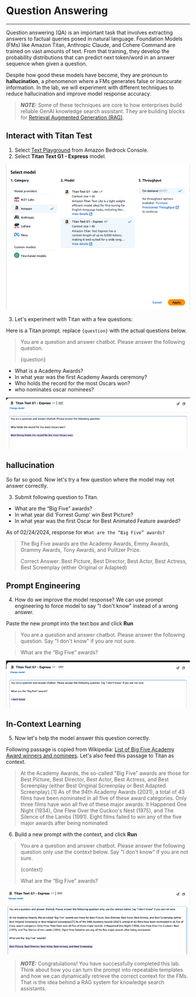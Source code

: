 # Question Answering

---
Question answering (QA) is an important task that involves extracting answers to factual queries posed in natural language.
Foundation Models (FMs) like Amazon Titan, Anthropic Claude, and Cohere Command are trained on vast amounts of text. From that training, they develop the probability distributions that can predict next token/word in an answer sequence when given a question.

Despite how good these models have become, they are pronoun to **hallucination**, a phenomenon where a FMs generates false or inaccurate information. In the lab, we will experiment with different techniques to reduce hallucination and improve model response accuracy. 

> **_NOTE:_**  Some of these techniques are core to how enterprises build reliable GenAI knowledge search assistant. They are building blocks for [Retrieval Augmented Generation (RAG)](https://docs.aws.amazon.com/sagemaker/latest/dg/jumpstart-foundation-models-customize-rag.html).

## Interact with Titan Test

1. Select [Text Playground](https://us-west-2.console.aws.amazon.com/bedrock/home?region=us-west-2#/text-playground) from Amazon Bedrock Console.
2. Select **Titan Text G1 - Express** model.

![22-select-titan-text.png](images%2F22-select-titan-text.png)

3. Let's experiment with Titan with a few questions:

Here is a Titan prompt. replace `{question}` with the actual questions below.

> You are a question and answer chatbot. Please answer the following question.
> 
> {question}

- What is a Academy Awards?
- In what year was the first Academy Awards ceremony?
- Who holds the record for the most Oscars won?
- who nominates oscar nominees?

![23-titan-answer-correct.png](images%2F23-titan-answer-correct.png)

## hallucination
So far so good. Now let's try a few question where the model may not answer correctly.

3. Submit following question to Titan.

- What are the “Big Five” awards?
- In what year did ‘Forrest Gump’ win Best Picture?
- In what year was the first Oscar for Best Animated Feature awarded?

As of 02/24/2024, response for `What are the “Big Five” awards?`
> The Big Five awards are the Academy Awards, Emmy Awards, Grammy Awards, Tony Awards, and Pulitzer Prize.
> 
> Correct Answer: Best Picture, Best Director, Best Actor, Best Actress, Best Screenplay (either Original or Adapted)

## Prompt Engineering
4. How do we improve the model response? We can use prompt engineering to force model to say "I don't know" instead of a wrong answer.

Paste the new prompt into the text box and click **Run**

> You are a question and answer chatbot. Please answer the following question. Say "I don't know" if you are not sure.

> What are the “Big Five” awards?

![24-titan-answer-idk.png](images%2F24-titan-answer-idk.png)

## In-Context Learning

5. Now let's help the model answer this question correctly.

Following passage is copied from Wikipedia: [List of Big Five Academy Award winners and nominees](https://en.wikipedia.org/wiki/List_of_Big_Five_Academy_Award_winners_and_nominees). Let's also feed this passage to Titan as context.

> At the Academy Awards, the so-called "Big Five" awards are those for Best Picture, Best Director, Best Actor, Best Actress, and Best Screenplay (either Best Original Screenplay or Best Adapted Screenplay).[1] As of the 94th Academy Awards (2021), a total of 43 films have been nominated in all five of these award categories. Only three films have won all five of these major awards: It Happened One Night (1934), One Flew Over the Cuckoo's Nest (1975), and The Silence of the Lambs (1991). Eight films failed to win any of the five major awards after being nominated.

6. Build a new prompt with the context, and click **Run**

> You are a question and answer chatbot. Please answer the following question only use the context below. Say "I don't know" if you are not sure.
> 
> {context}
> 
> What are the “Big Five” awards?

![25-titan-in-context.png](images%2F25-titan-in-context.png)

> **_NOTE:_** Congratulations! You have successfully completed this lab. 
> Think about how you can turn the prompt into repeatable templates and how we can dynamically retrieve the correct context for the FMs. That is the idea behind a RAG system for knowledge search assistants.

